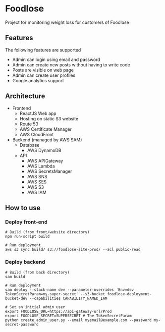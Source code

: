# Foodlose
Project for monitoring weight loss for customers of Foodlose

## Features
The following features are supported
* Admin can login using email and password
* Admin can create new posts without having to write code
* Posts are visible on web page
* Admin can create user profiles
* Google analytics support

## Architecture
* Frontend
    * ReactJS Web app
    * Hosting on static S3 website
    * Route 53
    * AWS Certificate Manager
    * AWS CloudFront
* Backend (managed by AWS SAM)
    * Database
        * AWS DynamoDB
    * API
        * AWS APIGateway
        * AWS Lambda
        * AWS SecretsManager
        * AWS SNS
        * AWS SES
        * AWS S3
        * AWS IAM

## How to use
### Deploy front-end
```
# Build (from front/website directory)
npm run-script build

# Run deployment
aws s3 sync build/ s3://foodlose-site-prod/ --acl public-read
```
### Deploy backend
```
# Build (from back directory)
sam build

# Run deployment
sam deploy --stack-name dev --parameter-overrides 'Env=dev TokenSecretParam=my-super-secret' --s3-bucket foodlose-deployment-bucket-dev --capabilities CAPABILITY_NAMED_IAM

# Set an initial admin user
export FOODLOSE_URL=https://api-gateway-url/Prod
export FOODLOSE_SECRET=SUPERSECRET # The TokenSecretParam
python create_admin_user.py --email myemail@example.com --password my-secret-password
```

